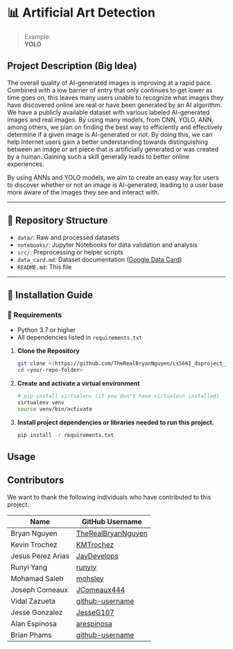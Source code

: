 # 📊 Artificial Art Detection
> Example:  
> **YOLO**

## Project Description (Big Idea)

The overall quality of AI-generated images is improving at a rapid pace. Combined with a low barrier of entry that only continues to get lower as time goes on, this leaves many users unable to recognize what images they have discovered online are real or have been generated by an AI algorithm. We have a publicly available dataset with various labeled AI-generated images and real images. By using many models, from CNN, YOLO, ANN, among others, we plan on finding the best way to efficiently and effectively determine if a given image is AI-generated or not. By doing this, we can help Internet users gain a better understanding towards distinguishing between an image or art piece that is artificially generated or was created by a human. Gaining such a skill generally leads to better online experiences. 


By using ANNs and YOLO models, we aim to create an easy way for users to discover whether or not an image is AI-generated, leading to a user base more aware of the images they see and interact with.

---

## 📂 Repository Structure
- `data/`: Raw and processed datasets
- `notebooks/`: Jupyter Notebooks for data validation and analysis
- `src/`: Preprocessing or helper scripts
- `data_card.md`: Dataset documentation ([Google Data Card](https://github.com/PAIR-code/datacardsplaybook/blob/main/templates/DataCardsExtendedTemplate.md))
- `README.md`: This file

---

## 🚀 Installation Guide



### 🔧 Requirements
- Python 3.7 or higher  
- All dependencies listed in `requirements.txt`

1. **Clone the Repository**
   ```bash
   git clone <(https://github.com/TheRealBryanNguyen/cs5661_dsproject_artificial_art_detection)>
   cd <your-repo-folder>
2. **Create and activate a virtual environment**

   ```bash
   # pip install virtualenv (if you don't have virtualevn installed)
   virtualenv venv
   source venv/bin/activate
   ```
   
3. **Install project dependencies or libraries needed to run this project.**

   ```bash
   pip install -r requirements.txt
   ```

## Usage

## Contributors

We want to thank the following individuals who have contributed to this project:


| Name | GitHub Username |
|---|---|
| Bryan Nguyen  | [TheRealBryanNguyen](https://github.com/TheRealBryanNguyen) |
| Kevin Trochez  | [KMTrochez](https://github.com/KMTrochez) |
| Jesus Perez Arias  | [JayDevelops](https://github.com/JayDevelops) |
| Runyi Yang  | [runyiy](https://github.com/runyiy) |
| Mohamad Saleh  | [mohsley](https://github.com/mohsley) |
| Joseph Comeaux  | [JComeaux444](https://github.com/JComeaux444) |
| Vidal Zazueta  | [github-username](github-url) |
| Jesse Gonzalez  | [JesseG107](https://github.com/JesseG107) |
| Alan Espinosa  | [arespinosa](https://github.com/arespinosa) |
| Brian Phams | [github-username](github-url) |
